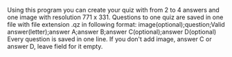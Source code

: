 Using this program you can create your quiz with from 2 to 4 answers and one image with resolution 771 x 331. Questions to one quiz are saved in one file with file extension .qz in following format:
image(optional);question;Valid answer(letter);answer A;answer B;answer C(optional);answer D(optional)
Every question is saved in one line. If you don't add image, answer C or answer D, leave field for it empty.
